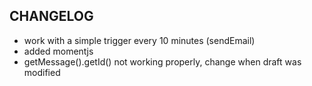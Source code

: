 ## CHANGELOG
- work with a simple trigger every 10 minutes (sendEmail)
- added momentjs
- getMessage().getId() not working properly, change when draft was modified
